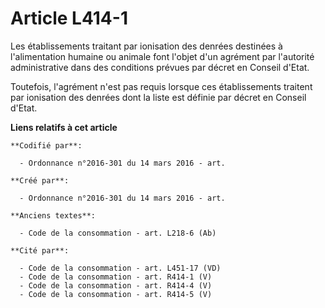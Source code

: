 # Article L414-1

Les établissements traitant par ionisation des denrées destinées à l'alimentation humaine ou animale font l'objet d'un
agrément par l'autorité administrative dans des conditions prévues par décret en Conseil d'Etat.

Toutefois, l'agrément n'est pas requis lorsque ces établissements traitent par ionisation des denrées dont la liste est
définie par décret en Conseil d'Etat.

**Liens relatifs à cet article**

	**Codifié par**:

	  - Ordonnance n°2016-301 du 14 mars 2016 - art.

	**Créé par**:

	  - Ordonnance n°2016-301 du 14 mars 2016 - art.

	**Anciens textes**:

	  - Code de la consommation - art. L218-6 (Ab)

	**Cité par**:

	  - Code de la consommation - art. L451-17 (VD)
	  - Code de la consommation - art. R414-1 (V)
	  - Code de la consommation - art. R414-4 (V)
	  - Code de la consommation - art. R414-5 (V)
